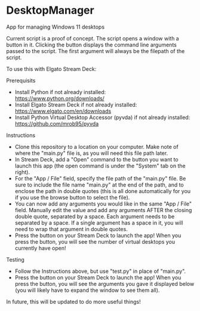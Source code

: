 # DesktopManager
App for managing Windows 11 desktops

Current script is a proof of concept. The script opens a window with a button in it. Clicking the button displays the command line arguments passed to the script. The first argument will always be the filepath of the script.

To use this with Elgato Stream Deck:

Prerequisits
- Install Python if not already installed: https://www.python.org/downloads/
- Install Elgato Stream Deck if not already installed: https://www.elgato.com/en/downloads
- Install Python Virtual Desktop Accessor (pyvda) if not already installed: https://github.com/mrob95/pyvda

Instructions
- Clone this repository to a location on your computer. Make note of where the "main.py" file is, as you will need this file path later.
- In Stream Deck, add a "Open" command to the button you want to launch this app (the open command is under the "System" tab  on the right).
- For the "App / File" field, specify the file path of the "main.py" file. Be sure to include the file name "main.py" at the end of the path, and to enclose the path in double quotes (this is all done automatically for you if you use the browse button to select the file).
- You can now add any arguments you would like in the same "App / File" field. Manually edit the value and add any arguments AFTER the closing double quote, separated by a space. Each argument needs to be separated by a space. If a single argument has a space in it, you will need to wrap that argument in double quotes.
- Press the button on your Stream Deck to launch the app! When you press the button, you will see the number of virtual desktops you currently have open!

Testing
- Follow the Instructions above, but use "test.py" in place of "main.py".
- Press the button on your Stream Deck to launch the app! When you press the button, you will see the arguments you gave it displayed below (you will likely have to expand the window to see them all).

In future, this will be updated to do more useful things!
